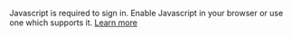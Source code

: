 Javascript is required to sign in. Enable Javascript in your browser or use one which supports it. [Learn more](https://9now.zendesk.com/hc/en-us/articles/217116387)